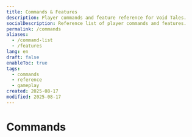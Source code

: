 ```yaml
---
title: Commands & Features
description: Player commands and feature reference for Void Tales.
socialDescription: Reference list of player commands and features.
permalink: /commands
aliases:
  - /command-list
  - /features
lang: en
draft: false
enableToc: true
tags:
  - commands
  - reference
  - gameplay
created: 2025-08-17
modified: 2025-08-17
---
```

# Commands